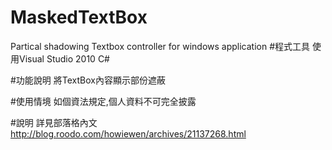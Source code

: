 MaskedTextBox
=============

Partical shadowing Textbox controller for windows application
#程式工具
使用Visual Studio 2010 C#

#功能說明
將TextBox內容顯示部份遮蔽

#使用情境
如個資法規定,個人資料不可完全披露

#說明
詳見部落格內文 http://blog.roodo.com/howiewen/archives/21137268.html



